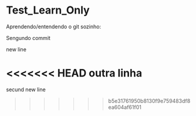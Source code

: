 # Test_Learn_Only

Aprendendo/entendendo o git sozinho:

Sengundo commit

new line

<<<<<<< HEAD
outra linha
=======
secund new line
>>>>>>> b5e31761950b8130f9e759483df8ea604af61f01
